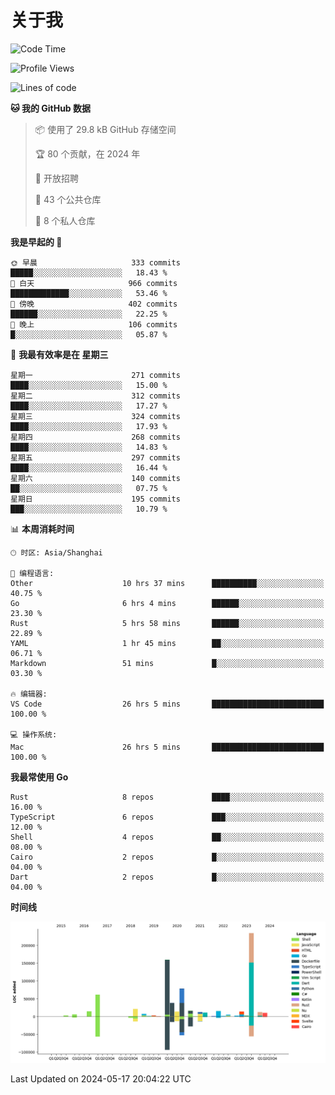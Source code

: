 # 关于我

<!--START_SECTION:waka-->
![Code Time](http://img.shields.io/badge/Code%20Time-2%2C725%20hrs%207%20mins-blue)

![Profile Views](http://img.shields.io/badge/%E4%B8%AA%E4%BA%BA%E8%B5%84%E6%96%99%E8%A7%82%E7%9C%8B%E6%AC%A1%E6%95%B0-0-blue)

![Lines of code](https://img.shields.io/badge/%E4%BB%8E%E3%80%8CHello%20World%E3%80%8D%E8%B5%B7%E6%88%91%E5%B7%B2%E7%BB%8F%E5%86%99%E4%BA%86-741.3%20thousand%20%E8%A1%8C%E4%BB%A3%E7%A0%81-blue)

**🐱 我的 GitHub 数据** 

> 📦  使用了 29.8 kB GitHub 存储空间 
 > 
> 🏆 80 个贡献，在 2024 年
 > 
> 💼 开放招聘
 > 
> 📜 43 个公共仓库 
 > 
> 🔑 8 个私人仓库 
 > 
**我是早起的 🐤** 

```text
🌞 早晨                     333 commits         █████░░░░░░░░░░░░░░░░░░░░   18.43 % 
🌆 白天                     966 commits         █████████████░░░░░░░░░░░░   53.46 % 
🌃 傍晚                     402 commits         ██████░░░░░░░░░░░░░░░░░░░   22.25 % 
🌙 晚上                     106 commits         █░░░░░░░░░░░░░░░░░░░░░░░░   05.87 % 
```
📅 **我最有效率是在 星期三** 

```text
星期一                      271 commits         ████░░░░░░░░░░░░░░░░░░░░░   15.00 % 
星期二                      312 commits         ████░░░░░░░░░░░░░░░░░░░░░   17.27 % 
星期三                      324 commits         ████░░░░░░░░░░░░░░░░░░░░░   17.93 % 
星期四                      268 commits         ████░░░░░░░░░░░░░░░░░░░░░   14.83 % 
星期五                      297 commits         ████░░░░░░░░░░░░░░░░░░░░░   16.44 % 
星期六                      140 commits         ██░░░░░░░░░░░░░░░░░░░░░░░   07.75 % 
星期日                      195 commits         ███░░░░░░░░░░░░░░░░░░░░░░   10.79 % 
```


📊 **本周消耗时间** 

```text
🕑︎ 时区: Asia/Shanghai

💬 编程语言: 
Other                    10 hrs 37 mins      ██████████░░░░░░░░░░░░░░░   40.75 % 
Go                       6 hrs 4 mins        ██████░░░░░░░░░░░░░░░░░░░   23.30 % 
Rust                     5 hrs 58 mins       ██████░░░░░░░░░░░░░░░░░░░   22.89 % 
YAML                     1 hr 45 mins        ██░░░░░░░░░░░░░░░░░░░░░░░   06.71 % 
Markdown                 51 mins             █░░░░░░░░░░░░░░░░░░░░░░░░   03.30 % 

🔥 编辑器: 
VS Code                  26 hrs 5 mins       █████████████████████████   100.00 % 

💻 操作系统: 
Mac                      26 hrs 5 mins       █████████████████████████   100.00 % 
```

**我最常使用 Go** 

```text
Rust                     8 repos             ████░░░░░░░░░░░░░░░░░░░░░   16.00 % 
TypeScript               6 repos             ███░░░░░░░░░░░░░░░░░░░░░░   12.00 % 
Shell                    4 repos             ██░░░░░░░░░░░░░░░░░░░░░░░   08.00 % 
Cairo                    2 repos             █░░░░░░░░░░░░░░░░░░░░░░░░   04.00 % 
Dart                     2 repos             █░░░░░░░░░░░░░░░░░░░░░░░░   04.00 % 
```



**时间线**

![Lines of Code chart](https://raw.githubusercontent.com/catusax/catusax/master/assets/bar_graph.png)


 Last Updated on 2024-05-17 20:04:22 UTC
<!--END_SECTION:waka-->
